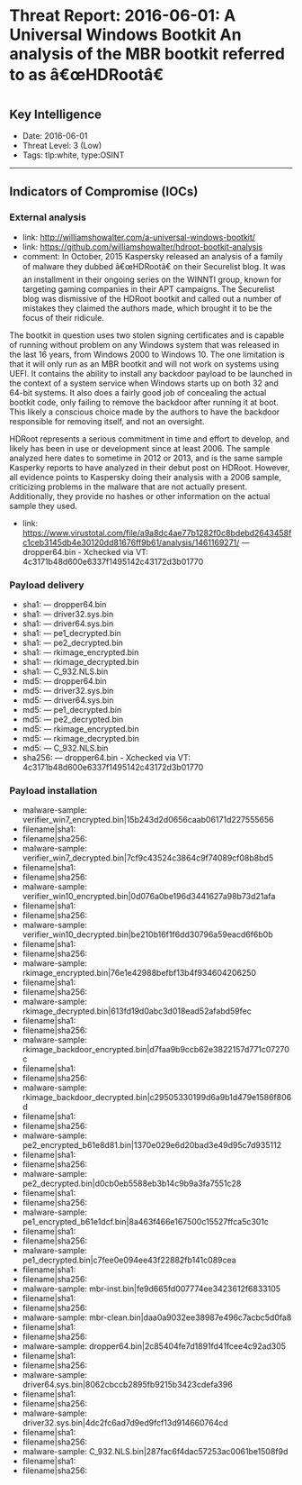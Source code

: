 # Threat Report: 2016-06-01: A Universal Windows Bootkit An analysis of the MBR bootkit referred to as â€œHDRootâ€


## Key Intelligence
* Date: 2016-06-01
* Threat Level: 3 (Low)
* Tags: tlp:white, type:OSINT

---

## Indicators of Compromise (IOCs)
### External analysis
* link: http://williamshowalter.com/a-universal-windows-bootkit/
* link: https://github.com/williamshowalter/hdroot-bootkit-analysis
* comment: In October, 2015 Kaspersky released an analysis of a family of malware they dubbed â€œHDRootâ€ on their Securelist blog. It was an installment in their ongoing series on the WINNTI group, known for targeting gaming companies in their APT campaigns. The Securelist blog was dismissive of the HDRoot bootkit and called out a number of mistakes they claimed the authors made, which brought it to be the focus of their ridicule.

The bootkit in question uses two stolen signing certificates and is capable of running without problem on any Windows system that was released in the last 16 years, from Windows 2000 to Windows 10. The one limitation is that it will only run as an MBR bootkit and will not work on systems using UEFI. It contains the ability to install any backdoor payload to be launched in the context of a system service when Windows starts up on both 32 and 64-bit systems. It also does a fairly good job of concealing the actual bootkit code, only failing to remove the backdoor after running it at boot. This likely a conscious choice made by the authors to have the backdoor responsible for removing itself, and not an oversight.

HDRoot represents a serious commitment in time and effort to develop, and likely has been in use or development since at least 2006. The sample analyzed here dates to sometime in 2012 or 2013, and is the same sample Kasperky reports to have analyzed in their debut post on HDRoot. However, all evidence points to Kaspersky doing their analysis with a 2006 sample, criticizing problems in the malware that are not actually present. Additionally, they provide no hashes or other information on the actual sample they used.
* link: https://www.virustotal.com/file/a9a8dc4ae77b1282f0c8bdebd2643458fc1ceb3145db4e30120dd81676ff9b61/analysis/1461169271/ — dropper64.bin - Xchecked via VT: 4c3171b48d600e6337f1495142c43172d3b01770

### Payload delivery
* sha1: <sha1> — dropper64.bin
* sha1: <sha1> — driver32.sys.bin
* sha1: <sha1> — driver64.sys.bin
* sha1: <sha1> — pe1_decrypted.bin
* sha1: <sha1> — pe2_decrypted.bin
* sha1: <sha1> — rkimage_encrypted.bin
* sha1: <sha1> — rkimage_decrypted.bin
* sha1: <sha1> — C_932.NLS.bin
* md5: <md5> — dropper64.bin
* md5: <md5> — driver32.sys.bin
* md5: <md5> — driver64.sys.bin
* md5: <md5> — pe1_decrypted.bin
* md5: <md5> — pe2_decrypted.bin
* md5: <md5> — rkimage_encrypted.bin
* md5: <md5> — rkimage_decrypted.bin
* md5: <md5> — C_932.NLS.bin
* sha256: <sha256> — dropper64.bin - Xchecked via VT: 4c3171b48d600e6337f1495142c43172d3b01770

### Payload installation
* malware-sample: verifier_win7_encrypted.bin|15b243d2d0656caab06171d227555656
* filename|sha1: <sha1>
* filename|sha256: <sha256>
* malware-sample: verifier_win7_decrypted.bin|7cf9c43524c3864c9f74089cf08b8bd5
* filename|sha1: <sha1>
* filename|sha256: <sha256>
* malware-sample: verifier_win10_encrypted.bin|0d076a0be196d3441627a98b73d21afa
* filename|sha1: <sha1>
* filename|sha256: <sha256>
* malware-sample: verifier_win10_decrypted.bin|be210b16f1f6dd30796a59eacd6f6b0b
* filename|sha1: <sha1>
* filename|sha256: <sha256>
* malware-sample: rkimage_encrypted.bin|76e1e42988befbf13b4f934604206250
* filename|sha1: <sha1>
* filename|sha256: <sha256>
* malware-sample: rkimage_decrypted.bin|613fd19d0abc3d018ead52afabd59fec
* filename|sha1: <sha1>
* filename|sha256: <sha256>
* malware-sample: rkimage_backdoor_encrypted.bin|d7faa9b9ccb62e3822157d771c07270c
* filename|sha1: <sha1>
* filename|sha256: <sha256>
* malware-sample: rkimage_backdoor_decrypted.bin|c29505330199d6a9b1d479e1586f806d
* filename|sha1: <sha1>
* filename|sha256: <sha256>
* malware-sample: pe2_encrypted_b61e8d81.bin|1370e029e6d20bad3e49d95c7d935112
* filename|sha1: <sha1>
* filename|sha256: <sha256>
* malware-sample: pe2_decrypted.bin|d0cb0eb5588eb3b14c9b9a3fa7551c28
* filename|sha1: <sha1>
* filename|sha256: <sha256>
* malware-sample: pe1_encrypted_b61e1dcf.bin|8a463f466e167500c15527ffca5c301c
* filename|sha1: <sha1>
* filename|sha256: <sha256>
* malware-sample: pe1_decrypted.bin|c7fee0e094ee43f22882fb141c089cea
* filename|sha1: <sha1>
* filename|sha256: <sha256>
* malware-sample: mbr-inst.bin|fe9d665fd007774ee3423612f6833105
* filename|sha1: <sha1>
* filename|sha256: <sha256>
* malware-sample: mbr-clean.bin|daa0a9032ee38987e496c7acbc5d0fa8
* filename|sha1: <sha1>
* filename|sha256: <sha256>
* malware-sample: dropper64.bin|2c85404fe7d1891fd41fcee4c92ad305
* filename|sha1: <sha1>
* filename|sha256: <sha256>
* malware-sample: driver64.sys.bin|8062cbccb2895fb9215b3423cdefa396
* filename|sha1: <sha1>
* filename|sha256: <sha256>
* malware-sample: driver32.sys.bin|4dc2fc6ad7d9ed9fcf13d914660764cd
* filename|sha1: <sha1>
* filename|sha256: <sha256>
* malware-sample: C_932.NLS.bin|287fac6f4dac57253ac0061be1508f9d
* filename|sha1: <sha1>
* filename|sha256: <sha256>
